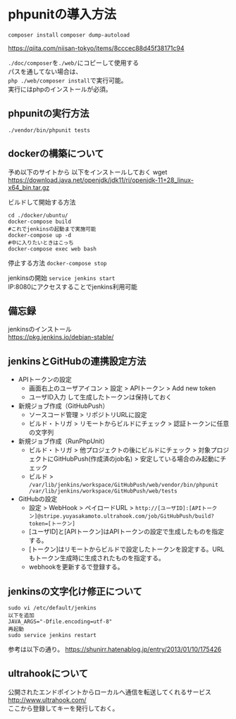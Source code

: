 # phpunitの導入方法
`composer install`
`composer dump-autoload`

https://qiita.com/niisan-tokyo/items/8cccec88d45f38171c94

`./doc/composer`を`./web/`にコピーして使用する  
パスを通してない場合は、  
`php ./web/composer install`で実行可能。  
実行にはphpのインストールが必須。


## phpunitの実行方法
`./vendor/bin/phpunit tests`

## dockerの構築について
予め以下のサイトから
以下をインストールしておく
wget https://download.java.net/openjdk/jdk11/ri/openjdk-11+28_linux-x64_bin.tar.gz

ビルドして開始する方法
```
cd ./docker/ubuntu/
docker-compose build
#これでjenkinsの起動まで実施可能
docker-compose up -d
#中に入りたいときはこっち
docker-compose exec web bash 
```
停止する方法
`docker-compose stop`  

jenkinsの開始
`service jenkins start`  
IP:8080にアクセスすることでjenkins利用可能

## 備忘録
jenkinsのインストール  
https://pkg.jenkins.io/debian-stable/

## jenkinsとGitHubの連携設定方法
- APIトークンの設定  
  - 画面右上のユーザアイコン > 設定 > APIトークン > Add new token  
  - ユーザID入力 して生成したトークンは保持しておく  
- 新規ジョブ作成（GitHubPush）
  - ソースコード管理 > リポジトリURLに設定
  - ビルド・トリガ > リモートからビルドにチェック > 認証トークンに任意の文字列
- 新規ジョブ作成（RunPhpUnit）
  - ビルド・トリガ > 他プロジェクトの後にビルドにチェック > 対象プロジェクトにGitHubPush(作成済のjob名) > 安定している場合のみ起動にチェック
  - ビルド > `/var/lib/jenkins/workspace/GitHubPush/web/vendor/bin/phpunit /var/lib/jenkins/workspace/GitHubPush/web/tests`
- GitHubの設定
  - 設定 > WebHook > ペイロードURL > `http://[ユーザID]:[APIトークン]@stripe.yuyasakamoto.ultrahook.com/job/GitHubPush/build?token=[トークン]`
  - [ユーザID]と[APIトークン]はAPIトークンの設定で生成したものを指定する。
  - [トークン]はリモートからビルドで設定したトークンを設定する。URLもトークン生成時に生成されたものを指定する。
  - webhookを更新するで登録する。

## jenkinsの文字化け修正について
```
sudo vi /etc/default/jenkins
以下を追加
JAVA_ARGS="-Dfile.encoding=utf-8"
再起動
sudo service jenkins restart
```
参考は以下の通り。
https://shunirr.hatenablog.jp/entry/2013/01/10/175426

## ultrahookについて
公開されたエンドポイントからローカルへ通信を転送してくれるサービス  
http://www.ultrahook.com/  
ここから登録してキーを発行しておく。
